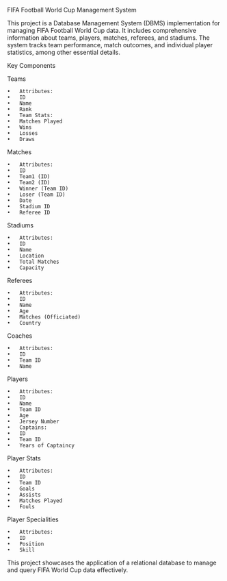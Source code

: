 FIFA Football World Cup Management System

This project is a Database Management System (DBMS) implementation for managing FIFA Football World Cup data. It includes comprehensive information about teams, players, matches, referees, and stadiums. The system tracks team performance, match outcomes, and individual player statistics, among other essential details.

Key Components

Teams

	•	Attributes:
	•	ID
	•	Name
	•	Rank
	•	Team Stats:
	•	Matches Played
	•	Wins
	•	Losses
	•	Draws

Matches

	•	Attributes:
	•	ID
	•	Team1 (ID)
	•	Team2 (ID)
	•	Winner (Team ID)
	•	Loser (Team ID)
	•	Date
	•	Stadium ID
	•	Referee ID

Stadiums

	•	Attributes:
	•	ID
	•	Name
	•	Location
	•	Total Matches
	•	Capacity

Referees

	•	Attributes:
	•	ID
	•	Name
	•	Age
	•	Matches (Officiated)
	•	Country

Coaches

	•	Attributes:
	•	ID
	•	Team ID
	•	Name

Players

	•	Attributes:
	•	ID
	•	Name
	•	Team ID
	•	Age
	•	Jersey Number
	•	Captains:
	•	ID
	•	Team ID
	•	Years of Captaincy

Player Stats

	•	Attributes:
	•	ID
	•	Team ID
	•	Goals
	•	Assists
	•	Matches Played
	•	Fouls

Player Specialities

	•	Attributes:
	•	ID
	•	Position
	•	Skill

This project showcases the application of a relational database to manage and query FIFA World Cup data effectively.
